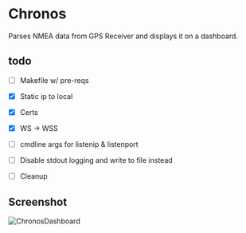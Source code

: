 # Chronos

Parses NMEA data from GPS Receiver and displays it on a dashboard. 

## todo 

- [ ] Makefile w/ pre-reqs
- [X] Static ip to local
- [X] Certs
- [X] WS -> WSS
- [ ] cmdline args for listenip & listenport
- [ ] Disable stdout logging and write to file instead
- [ ] Cleanup 


## Screenshot 

![ChronosDashboard](https://user-images.githubusercontent.com/1668669/97064673-a3e54280-1575-11eb-9664-8ca5dd12ec81.JPG)
